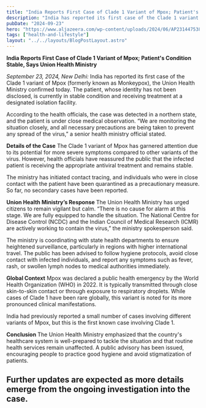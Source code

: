 ```yaml
---
title: "India Reports First Case of Clade 1 Variant of Mpox; Patient's Condition Stable, Says Union Health Ministry"
description: "India has reported its first case of the Clade 1 variant of Mpox (formerly known as Monkeypox), the Union Health Ministry confirmed today."
pubDate: "2024-09-23"
hero: "https://www.aljazeera.com/wp-content/uploads/2024/06/AP23144753871232-1719575316.jpg?resize=770%2C513&quality=80"
tags: ["health-and-lifestyle"]
layout: "../../layouts/BlogPostLayout.astro"
---
```

**India Reports First Case of Clade 1 Variant of Mpox; Patient's Condition Stable, Says Union Health Ministry**

*September 23, 2024, New Delhi:* India has reported its first case of the Clade 1 variant of Mpox (formerly known as Monkeypox), the Union Health Ministry confirmed today. The patient, whose identity has not been disclosed, is currently in stable condition and receiving treatment at a designated isolation facility.

According to the health officials, the case was detected in a northern state, and the patient is under close medical observation. “We are monitoring the situation closely, and all necessary precautions are being taken to prevent any spread of the virus,” a senior health ministry official stated.

**Details of the Case**
The Clade 1 variant of Mpox has garnered attention due to its potential for more severe symptoms compared to other variants of the virus. However, health officials have reassured the public that the infected patient is receiving the appropriate antiviral treatment and remains stable.

The ministry has initiated contact tracing, and individuals who were in close contact with the patient have been quarantined as a precautionary measure. So far, no secondary cases have been reported. 

**Union Health Ministry’s Response**
The Union Health Ministry has urged citizens to remain vigilant but calm. “There is no cause for alarm at this stage. We are fully equipped to handle the situation. The National Centre for Disease Control (NCDC) and the Indian Council of Medical Research (ICMR) are actively working to contain the virus,” the ministry spokesperson said.

The ministry is coordinating with state health departments to ensure heightened surveillance, particularly in regions with higher international travel. The public has been advised to follow hygiene protocols, avoid close contact with infected individuals, and report any symptoms such as fever, rash, or swollen lymph nodes to medical authorities immediately.

**Global Context**
Mpox was declared a public health emergency by the World Health Organization (WHO) in 2022. It is typically transmitted through close skin-to-skin contact or through exposure to respiratory droplets. While cases of Clade 1 have been rare globally, this variant is noted for its more pronounced clinical manifestations.

India had previously reported a small number of cases involving different variants of Mpox, but this is the first known case involving Clade 1.

**Conclusion**
The Union Health Ministry emphasized that the country's healthcare system is well-prepared to tackle the situation and that routine health services remain unaffected. A public advisory has been issued, encouraging people to practice good hygiene and avoid stigmatization of patients. 

Further updates are expected as more details emerge from the ongoing investigation into the case.
---